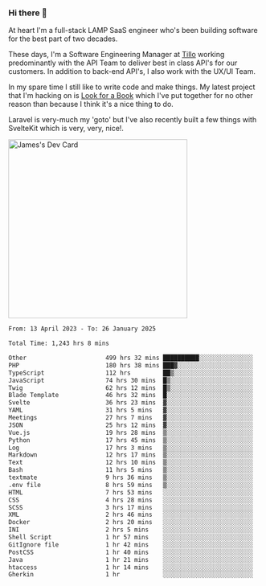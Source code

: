 ### Hi there 👋

<!--
**JamesNock/JamesNock** is a ✨ _special_ ✨ repository because its `README.md` (this file) appears on your GitHub profile.

Here are some ideas to get you started:

- 🔭 I’m currently working on ...
- 🌱 I’m currently learning ...
- 👯 I’m looking to collaborate on ...
- 🤔 I’m looking for help with ...
- 💬 Ask me about ...
- 📫 How to reach me: ...
- 😄 Pronouns: ...
- ⚡ Fun fact: ...
-->
At heart I'm a full-stack LAMP SaaS engineer who's been building software for the best part of two decades.

These days, I'm a Software Engineering Manager at [Tillo](https://www.tillo.io/) working predominantly with the API Team to deliver best in class API's for our customers. In addition to back-end API's, I also work with the UX/UI Team.

In my spare time I still like to write code and make things. My latest project that I'm hacking on is [Look for a Book](https://www.lookforabook.co.uk/) which I've put together for no other reason than because I think it's a nice thing to do.

Laravel is very-much my 'goto' but I've also recently built a few things with SvelteKit which is very, very, nice!.

<a href="https://app.daily.dev/h2onock"><img src="https://api.daily.dev/devcards/v2/XQraFlxE3JPWOlcSuOB2K.png?type=default&r=18u" width="356" alt="James's Dev Card"/></a>

<!--START_SECTION:waka-->

```txt
From: 13 April 2023 - To: 26 January 2025

Total Time: 1,243 hrs 8 mins

Other                      499 hrs 32 mins ██████████░░░░░░░░░░░░░░░   40.18 %
PHP                        180 hrs 38 mins ███▓░░░░░░░░░░░░░░░░░░░░░   14.53 %
TypeScript                 112 hrs         ██▒░░░░░░░░░░░░░░░░░░░░░░   09.01 %
JavaScript                 74 hrs 30 mins  █▒░░░░░░░░░░░░░░░░░░░░░░░   05.99 %
Twig                       62 hrs 12 mins  █▒░░░░░░░░░░░░░░░░░░░░░░░   05.00 %
Blade Template             46 hrs 32 mins  █░░░░░░░░░░░░░░░░░░░░░░░░   03.74 %
Svelte                     36 hrs 23 mins  ▓░░░░░░░░░░░░░░░░░░░░░░░░   02.93 %
YAML                       31 hrs 5 mins   ▓░░░░░░░░░░░░░░░░░░░░░░░░   02.50 %
Meetings                   27 hrs 7 mins   ▓░░░░░░░░░░░░░░░░░░░░░░░░   02.18 %
JSON                       25 hrs 12 mins  ▓░░░░░░░░░░░░░░░░░░░░░░░░   02.03 %
Vue.js                     19 hrs 28 mins  ▒░░░░░░░░░░░░░░░░░░░░░░░░   01.57 %
Python                     17 hrs 45 mins  ▒░░░░░░░░░░░░░░░░░░░░░░░░   01.43 %
Log                        17 hrs 3 mins   ▒░░░░░░░░░░░░░░░░░░░░░░░░   01.37 %
Markdown                   12 hrs 17 mins  ▒░░░░░░░░░░░░░░░░░░░░░░░░   00.99 %
Text                       12 hrs 10 mins  ▒░░░░░░░░░░░░░░░░░░░░░░░░   00.98 %
Bash                       11 hrs 5 mins   ▒░░░░░░░░░░░░░░░░░░░░░░░░   00.89 %
textmate                   9 hrs 36 mins   ▒░░░░░░░░░░░░░░░░░░░░░░░░   00.77 %
.env file                  8 hrs 59 mins   ▒░░░░░░░░░░░░░░░░░░░░░░░░   00.72 %
HTML                       7 hrs 53 mins   ░░░░░░░░░░░░░░░░░░░░░░░░░   00.63 %
CSS                        4 hrs 28 mins   ░░░░░░░░░░░░░░░░░░░░░░░░░   00.36 %
SCSS                       3 hrs 17 mins   ░░░░░░░░░░░░░░░░░░░░░░░░░   00.26 %
XML                        2 hrs 46 mins   ░░░░░░░░░░░░░░░░░░░░░░░░░   00.22 %
Docker                     2 hrs 20 mins   ░░░░░░░░░░░░░░░░░░░░░░░░░   00.19 %
INI                        2 hrs 5 mins    ░░░░░░░░░░░░░░░░░░░░░░░░░   00.17 %
Shell Script               1 hr 57 mins    ░░░░░░░░░░░░░░░░░░░░░░░░░   00.16 %
GitIgnore file             1 hr 42 mins    ░░░░░░░░░░░░░░░░░░░░░░░░░   00.14 %
PostCSS                    1 hr 40 mins    ░░░░░░░░░░░░░░░░░░░░░░░░░   00.13 %
Java                       1 hr 21 mins    ░░░░░░░░░░░░░░░░░░░░░░░░░   00.11 %
htaccess                   1 hr 14 mins    ░░░░░░░░░░░░░░░░░░░░░░░░░   00.10 %
Gherkin                    1 hr            ░░░░░░░░░░░░░░░░░░░░░░░░░   00.08 %
```

<!--END_SECTION:waka-->

